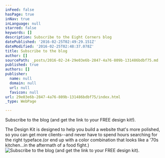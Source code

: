 ```yaml
---
inFeed: false
hasPage: true
inNav: true
inLanguage: null
starred: false
keywords: []
description: Subscribe to the Eight Corners blog
datePublished: '2016-02-25T02:49:29.151Z'
dateModified: '2016-02-25T02:48:37.078Z'
title: Subscribe to the blog
author: []
sourcePath: _posts/2016-02-24-29e03e6b-2847-4a76-809b-131486bdbf75.md
published: true
authors: []
publisher:
  name: null
  domain: null
  url: null
  favicon: null
url: 29e03e6b-2847-4a76-809b-131486bdbf75/index.html
_type: WebPage

---
```

Subscribe to the blog (and get the link to your FREE design kit!).

The Design Kit is designed to help you build a website that's more polished, so you can get more clients--and never have to spend hours searching for the right typeface.(or end up with a color combination that looks like a '70s kitchen...in the aftermath of a food fight.)
![Subscribe to the blog (and get the link to your FREE design kit).](https://s3-us-west-2.amazonaws.com/the-grid-img/p/e91b59ebbb7fefd0e4788390c45498c8063d3e74.png)